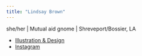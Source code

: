 ```yaml
---
title: "Lindsay Brown"
---
```


she/her | Mutual aid gnome | Shreveport/Bossier, LA

- [Illustration & Design](https://lindsthinks.com/)
- [Instagram](https://www.instagram.com/lindsthinks/)

